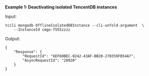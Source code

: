 **Example 1: Deactivating isolated TencentDB instances**



Input: 

```
tccli mongodb OfflineIsolatedDBInstance --cli-unfold-argument  \
    --InstanceId cmgo-f555zzzz
```

Output: 
```
{
    "Response": {
        "RequestId": "6EF60BEC-0242-43AF-BB20-270359FB54A7",
        "AsyncRequestId": "28920"
    }
}
```

